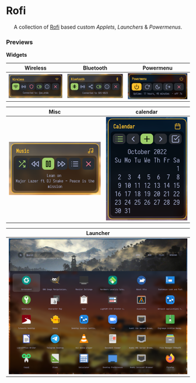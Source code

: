 # Rofi
<p align="center">A collection of <a href="https://github.com/davatorium/rofi">Rofi</a> based custom <i>Applets</i>, <i>Launchers</i> & <i>Powermenus</i>.</p>

### Previews

<summary><b>Widgets</b></summary>

|Wireless|Bluetooth|Powermenu|
|--|--|--|
|![img](previews/wireless/main.png)|![img](previews/bluetooth/main.png)|![img](previews/powermenu.png)

|Misc|calendar|
|--|--|
|![img](previews/misc/main.png)|![img](previews/calendar/main.png)

|Launcher|
|--|
|![img](previews/launcher.png)

